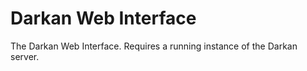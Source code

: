 # Darkan Web Interface

The Darkan Web Interface. Requires a running instance of the Darkan server.
